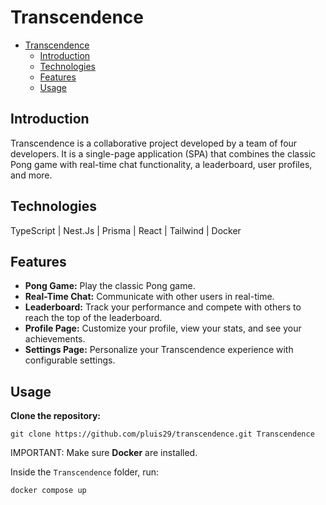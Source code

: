 # Transcendence

- [Transcendence](#transcendence)
  - [Introduction](#introduction)
  - [Technologies](#technologies)
  - [Features](#features)
  - [Usage](#usage)

## Introduction

Transcendence is a collaborative project developed by a team of four developers. It is a single-page application (SPA) that combines the classic Pong game with real-time chat functionality, a leaderboard, user profiles, and more.

## Technologies

TypeScript
| Nest.Js
| Prisma
| React
| Tailwind
| Docker

## Features

- **Pong Game:** Play the classic Pong game.
- **Real-Time Chat:** Communicate with other users in real-time.
- **Leaderboard:** Track your performance and compete with others to reach the top of the leaderboard.
- **Profile Page:** Customize your profile, view your stats, and see your achievements.
- **Settings Page:** Personalize your Transcendence experience with configurable settings.

## Usage

**Clone the repository:**
```
git clone https://github.com/pluis29/transcendence.git Transcendence
```


IMPORTANT: Make sure **Docker** are installed.

Inside the `Transcendence` folder, run:  
   ```
   docker compose up
   ```



